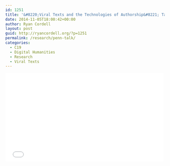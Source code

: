 ```yaml
---
id: 1251
title: '&#8220;Viral Texts and the Technologies of Authorship&#8221; Talk at the Penn Humanities Forum'
date: 2014-11-05T18:00:42+00:00
author: Ryan Cordell
layout: post
guid: http://ryancordell.org/?p=1251
permalink: /research/penn-talk/
categories:
  - C19
  - Digital Humanities
  - Research
  - Viral Texts
---
```

<iframe src="//player.vimeo.com/video/111541947" width="500" height="281" frameborder="0" webkitallowfullscreen mozallowfullscreen allowfullscreen></iframe>